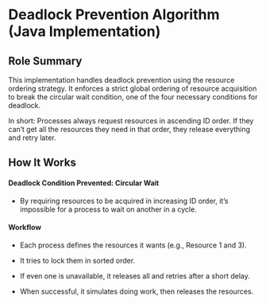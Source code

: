 # Deadlock Prevention Algorithm (Java Implementation)
## Role Summary
This implementation handles deadlock prevention using the resource ordering strategy.
It enforces a strict global ordering of resource acquisition to break the circular wait condition, one of the four necessary conditions for deadlock.

In short:
Processes always request resources in ascending ID order.
If they can’t get all the resources they need in that order, they release everything and retry later.

## How It Works
#### Deadlock Condition Prevented: Circular Wait
- By requiring resources to be acquired in increasing ID order, it’s impossible for a process to wait on another in a cycle.

#### Workflow
- Each process defines the resources it wants (e.g., Resource 1 and 3).

- It tries to lock them in sorted order.

- If even one is unavailable, it releases all and retries after a short delay.

- When successful, it simulates doing work, then releases the resources.




